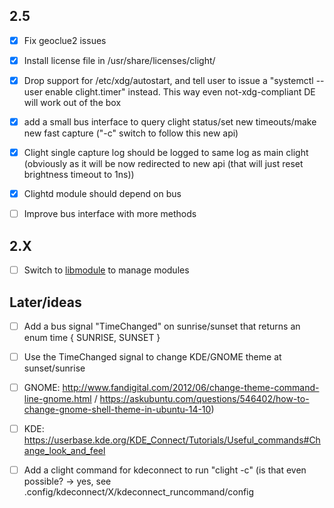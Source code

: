 ## 2.5
- [x] Fix geoclue2 issues
- [x] Install license file in /usr/share/licenses/clight/
- [x] Drop support for /etc/xdg/autostart, and tell user to issue a "systemctl --user enable clight.timer" instead. This way even not-xdg-compliant DE will work out of the box
- [x] add a small bus interface to query clight status/set new timeouts/make new fast capture ("-c" switch to follow this new api)
- [x] Clight single capture log should be logged to same log as main clight (obviously as it will be now redirected to new api (that will just reset brightness timeout to 1ns))
- [x] Clightd module should depend on bus

- [ ] Improve bus interface with more methods

## 2.X
- [ ] Switch to [libmodule](https://github.com/FedeDP/libmodule) to manage modules

## Later/ideas
- [ ] Add a bus signal "TimeChanged" on sunrise/sunset that returns an enum time { SUNRISE, SUNSET }
- [ ] Use the TimeChanged signal to change KDE/GNOME theme at sunset/sunrise 

- [ ] GNOME: http://www.fandigital.com/2012/06/change-theme-command-line-gnome.html / https://askubuntu.com/questions/546402/how-to-change-gnome-shell-theme-in-ubuntu-14-10)

- [ ] KDE: https://userbase.kde.org/KDE_Connect/Tutorials/Useful_commands#Change_look_and_feel

- [ ] Add a clight command for kdeconnect to run "clight -c" (is that even possible? -> yes, see .config/kdeconnect/X/kdeconnect_runcommand/config
